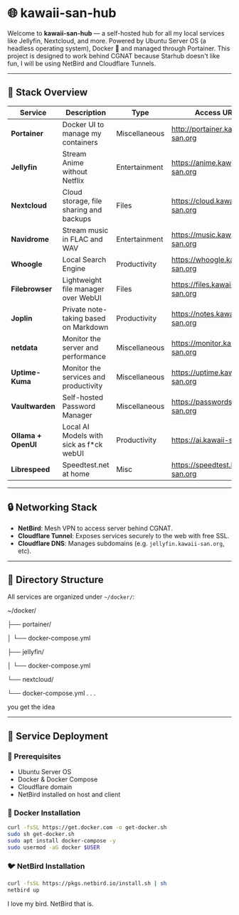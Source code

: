 # 🌐 kawaii-san-hub

Welcome to **kawaii-san-hub** — a self-hosted hub for all my local services like Jellyfin, Nextcloud, and more. Powered by Ubuntu Server OS (a headless operating system), Docker 🐳 and managed through Portainer. This project is designed to work behind CGNAT because Starhub doesn't like fun, I will be using NetBird and Cloudflare Tunnels. 

---

## 🧱 Stack Overview

| Service             | Description                                | Type | Access URL                       |
|---------------------|--------------------------------------------|------|----------------------------------|
| **Portainer**       | Docker UI to manage my containers          | Miscellaneous | http://portainer.kawaii-san.org  |
| **Jellyfin**        | Stream Anime without Netflix               | Entertainment | https://anime.kawaii-san.org     |
| **Nextcloud**       | Cloud storage, file sharing and backups    | Files | https://cloud.kawaii-san.org     |
| **Navidrome**       | Stream music in FLAC and WAV               | Entertainment | https://music.kawaii-san.org     | 
| **Whoogle**         | Local Search Engine                        | Productivity | https://whoogle.kawaii-san.org   |
| **Filebrowser**     | Lightweight file manager over WebUI        | Files | https://files.kawaii-san.org     |
| **Joplin**          | Private note-taking based on Markdown      | Productivity | https://notes.kawaii-san.org     |
| **netdata**         | Monitor the server and performance         | Miscellaneous | https://monitor.kawaii-san.org   |
| **Uptime-Kuma**     | Monitor the services and productivity      | Miscellaneous | https://uptime.kawaii-san.org    |
| **Vaultwarden**     | Self-hosted Password Manager               | Miscellaneous | https://passwords.kawaii-san.org |
| **Ollama + OpenUI** | Local AI Models with sick as f*ck webUI    | Productivity | https://ai.kawaii-san.org        |
| **Librespeed**      | Speedtest.net at home                      | Misc | https://speedtest.kawaii-san.org |

---

## 🔒 Networking Stack

- **NetBird**: Mesh VPN to access server behind CGNAT.
- **Cloudflare Tunnel**: Exposes services securely to the web with free SSL.
- **Cloudflare DNS**: Manages subdomains (e.g. `jellyfin.kawaii-san.org`, etc).

---

## 📁 Directory Structure

All services are organized under `~/docker/`:

~/docker/

├── portainer/

│ └── docker-compose.yml

├── jellyfin/

│ └── docker-compose.yml

└── nextcloud/

  └── docker-compose.yml
.
.
.

you get the idea

---

## 🚀 Service Deployment

### 🧰 Prerequisites

- Ubuntu Server OS
- Docker & Docker Compose
- Cloudflare domain
- NetBird installed on host and client

### 🐳 Docker Installation

```bash
curl -fsSL https://get.docker.com -o get-docker.sh
sudo sh get-docker.sh
sudo apt install docker-compose -y
sudo usermod -aG docker $USER
```
### 🐦 NetBird Installation
```bash
curl -fsSL https://pkgs.netbird.io/install.sh | sh
netbird up
```
I love my bird. NetBird that is.
